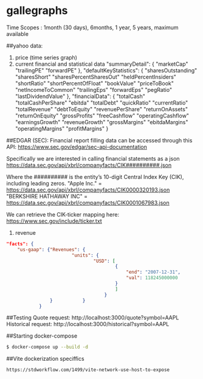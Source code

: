 # gallegraphs

Time Scopes : 1month (30 days), 6months, 1 year, 5 years, maximum available

##yahoo data:

1) price (time series graph)
2) current financial and statistical data
"summaryDetail": {
    "marketCap"
    "trailingPE"
    "forwardPE"
},
"defaultKeyStatistics": {
    "sharesOutstanding"
    "sharesShort"
    "sharesPercentSharesOut"
    "heldPercentInsiders"
    "shortRatio"
    "shortPercentOfFloat"
    "bookValue"
    "priceToBook"
    "netIncomeToCommon"
    "trailingEps"
    "forwardEps"
    "pegRatio"
    "lastDividendValue"
},
"financialData": {
    "totalCash"
    "totalCashPerShare"
    "ebitda"
    "totalDebt"
    "quickRatio"
    "currentRatio"
    "totalRevenue"
    "debtToEquity"
    "revenuePerShare"
    "returnOnAssets"
    "returnOnEquity"
    "grossProfits"
    "freeCashflow"
    "operatingCashflow"
    "earningsGrowth"
    "revenueGrowth"
    "grossMargins"
    "ebitdaMargins"
    "operatingMargins"
    "profitMargins"
}


##EDGAR (SEC): 
Financial report filling data can be accessed through this API:
https://www.sec.gov/edgar/sec-api-documentation

Specifically we are interested in calling financial statements as a json
https://data.sec.gov/api/xbrl/companyfacts/CIK##########.json

Where the ########## is the entity’s 10-digit Central Index Key (CIK), including leading zeros.
"Apple Inc." = https://data.sec.gov/api/xbrl/companyfacts/CIK0000320193.json
"BERKSHIRE HATHAWAY INC" = https://data.sec.gov/api/xbrl/companyfacts/CIK0001067983.json

We can retrieve the CIK-ticker mapping here:
https://www.sec.gov/include/ticker.txt

1) revenue
```json
"facts": {
    "us-gaap": {"Revenues": {
                        "units": {
                                "USD": [
                                        {
                                            "end": "2007-12-31",
                                            "val": 118245000000
                                        }
                                        ]
                                    }
                }           }  
            }
```

##Testing
Quote request:
http://localhost:3000/quote?symbol=AAPL
Historical request: http://localhost:3000/historical?symbol=AAPL


##Starting docker-compose
```bash
$ docker-compose up --build -d
```

##Vite dockerization speciffics
```bash
https://stdworkflow.com/1499/vite-network-use-host-to-expose
```